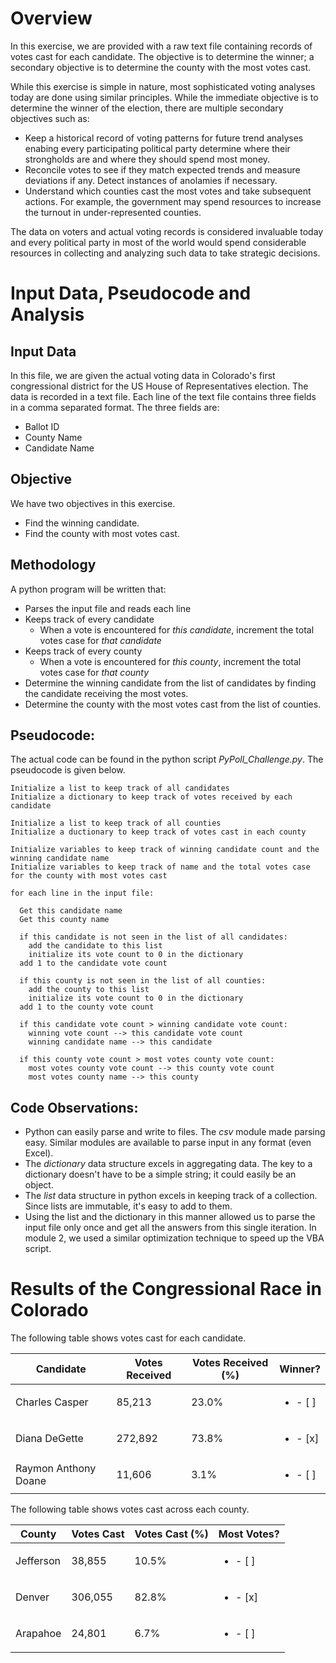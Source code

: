# Overview

In this exercise, we are provided with a raw text file containing records of votes cast for each candidate. The objective is to determine the winner; a secondary objective is to determine the county with the most votes cast.

While this exercise is simple in nature, most sophisticated voting analyses today are done using similar principles. While the immediate objective is to determine the winner of the election, there are multiple secondary objectives such as:
* Keep a historical record of voting patterns for future trend analyses enabing every participating political party determine where their strongholds are and where they should spend most money.
* Reconcile votes to see if they match expected trends and measure deviations if any. Detect instances of anolamies if necessary.
* Understand which counties cast the most votes and take subsequent actions. For example, the government may spend resources to increase the turnout in under-represented counties.

The data on voters and actual voting records is considered invaluable today and every political party in most of the world would spend considerable resources in collecting and analyzing such data to take strategic decisions.

# Input Data, Pseudocode and Analysis

## Input Data
In this file, we are given the actual voting data in Colorado's first congressional district for the US House of Representatives election. The data is recorded in a text file. Each line of the text file contains three fields in a comma separated format. The three fields are:
* Ballot ID
* County Name
* Candidate Name

## Objective
We have two objectives in this exercise.
* Find the winning candidate.
* Find the county with most votes cast.

## Methodology
A python program will be written that:
* Parses the input file and reads each line
* Keeps track of every candidate
  * When a vote is encountered for *this candidate*, increment the total votes case for *that candidate*
* Keeps track of every county
  * When a vote is encountered for *this county*, increment the total votes case for *that county*
* Determine the winning candidate from the list of candidates by finding the candidate receiving the most votes.
* Determine the county with the most votes cast from the list of counties.

## Pseudocode:
The actual code can be found in the python script *PyPoll_Challenge.py*. The pseudocode is given below.

```
Initialize a list to keep track of all candidates
Initialize a dictionary to keep track of votes received by each candidate

Initialize a list to keep track of all counties
Initialize a ductionary to keep track of votes cast in each county

Initialize variables to keep track of winning candidate count and the winning candidate name
Initialize variables to keep track of name and the total votes case for the county with most votes cast

for each line in the input file:

  Get this candidate name
  Get this county name
  
  if this candidate is not seen in the list of all candidates:
    add the candidate to this list
    initialize its vote count to 0 in the dictionary
  add 1 to the candidate vote count
  
  if this county is not seen in the list of all counties:
    add the county to this list
    initialize its vote count to 0 in the dictionary
  add 1 to the county vote count
  
  if this candidate vote count > winning candidate vote count:
    winning vote count --> this candidate vote count
    winning candidate name --> this candidate
    
  if this county vote count > most votes county vote count:
    most votes county vote count --> this county vote count
    most votes county name --> this county

```

## Code Observations:
* Python can easily parse and write to files. The *csv* module made parsing easy. Similar modules are available to parse input in any format (even Excel).
* The *dictionary* data structure excels in aggregating data. The key to a dictionary doesn't have to be a simple string; it could easily be an object.
* The *list* data structure in python excels in keeping track of a collection. Since lists are immutable, it's easy to add to them.
* Using the list and the dictionary in this manner allowed us to parse the input file only once and get all the answers from this single iteration. In module 2, we used a similar optimization technique to speed up the VBA script.


# Results of the Congressional Race in Colorado

The following table shows votes cast for each candidate.

| Candidate | Votes Received | Votes Received (%) | Winner? |
| --------- | -------------- |--------------------|---------|
| Charles Casper | 85,213 | 23.0% | <ul><li>- [ ] </li> |
| Diana DeGette | 272,892 | 73.8% | <ul><li>- [x] </li> |
| Raymon Anthony Doane | 11,606 | 3.1% | <ul><li>- [ ] </li> |


The following table shows votes cast across each county.

| County | Votes Cast | Votes Cast (%) | Most Votes? |
| ------ | ---------- |----------------|-------------|
| Jefferson | 38,855 | 10.5% | <ul><li>- [ ] </li> |
| Denver | 306,055 | 82.8% | <ul><li>- [x] </li> |
| Arapahoe | 24,801 | 6.7% | <ul><li>- [ ] </li> |
